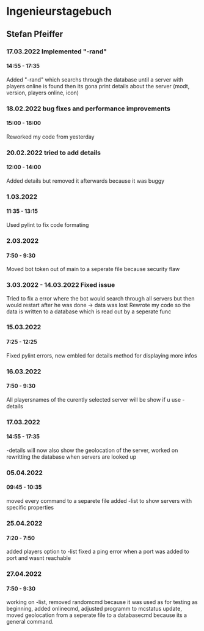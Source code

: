 # Ingenieurstagebuch

## Stefan Pfeiffer

### 17.03.2022 Implemented "-rand"

#### 14:55 - 17:35

Added "-rand" which searchs through the database until a server with players online is found then its gona print details about the server (modt, version, players online, icon)

### 18.02.2022 bug fixes and performance improvements

#### 15:00 - 18:00

Reworked my code from yesterday

### 20.02.2022 tried to add details

#### 12:00 - 14:00

Added details but removed it afterwards because it was buggy

### 1.03.2022

#### 11:35 - 13:15

Used pylint to fix code formating

### 2.03.2022

#### 7:50 - 9:30

Moved bot token out of main to a seperate file because security flaw

### 3.03.2022 - 14.03.2022 Fixed issue

Tried to fix a error where the bot would search through all servers but then would restart after he was done -> data was lost 
Rewrote my code so the data is written to a database which is read out by a seperate func

### 15.03.2022

#### 7:25 - 12:25

Fixed pylint errors, new embled for details method for displaying more infos

### 16.03.2022

#### 7:50 - 9:30

All playersnames of the curently selected server will be show if u use -details

### 17.03.2022

#### 14:55 - 17:35

-details will now also show the geolocation of the server, worked on rewritting the database when servers are looked up

### 05.04.2022

#### 09:45 - 10:35

moved every command to a separete file added -list to show servers with specific properties

### 25.04.2022

#### 7:20 - 7:50

added players option to -list fixed a ping error when a port was added to port and wasnt reachable

### 27.04.2022

#### 7:50 - 9:30

working on -list, removed randomcmd because it was used as for testing as beginning, added onlinecmd, adjusted programm to mcstatus update, moved geolocation from a seperate file to a databasecmd because its a general command.

